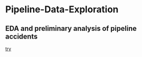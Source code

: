 # Pipeline-Data-Exploration
## EDA and preliminary analysis of pipeline accidents

[try](/Users/Coho/DSI/personalrepos/Pipeline-Data-Analysis/monthly_accidents.html)
